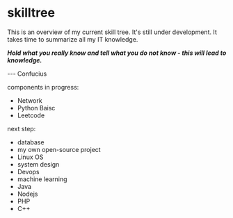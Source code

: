 # skilltree

This is an overview of my current skill tree. It's still under development. It takes time to summarize all my IT knowledge.

_**Hold what you really know and tell what you do not know - this will lead to knowledge.**_

--- Confucius

components in progress:

* Network
* Python Baisc
* Leetcode

next step:

* database
* my own open-source project
* Linux OS
* system design
* Devops
* machine learning
* Java
* Nodejs
* PHP
* C++



